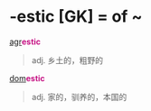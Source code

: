 # -estic [GK] = of ~

[agr](_agr_.md)<b style="color: #C71585;">estic</b>
> adj. 乡土的，粗野的

[dom](_dom_.md)<b style="color: #C71585;">estic</b>
> adj. 家的，驯养的，本国的